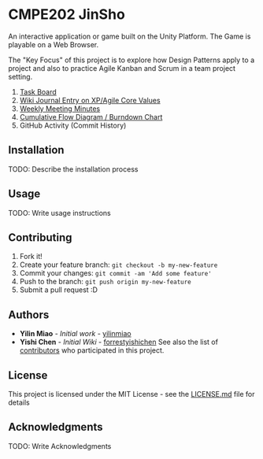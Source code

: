 
# CMPE202 JinSho

An interactive application or game built on the Unity Platform. The Game is playable on a Web Browser.

The "Key Focus" of this project is to explore how Design Patterns apply to a project and also to practice Agile Kanban and Scrum in a team project setting.

1. [Task Board](https://github.com/nguyensjsu/cmpe202-jinsho/projects/1)
2. [Wiki Journal Entry on XP/Agile Core Values](https://github.com/nguyensjsu/cmpe202-jinsho/wiki/Wiki-Journal-Entry-on-XP-Agile-Core-Values)
3. [Weekly Meeting Minutes](https://github.com/nguyensjsu/cmpe202-jinsho/wiki/Weekly-Meeting-Minutes)
4. [Cumulative Flow Diagram / Burndown Chart](https://github.com/nguyensjsu/cmpe202-jinsho/wiki/Jinsho-CFD)
5. GitHub Activity (Commit History)

## Installation

TODO: Describe the installation process

## Usage

TODO: Write usage instructions

## Contributing

1. Fork it!
2. Create your feature branch: `git checkout -b my-new-feature`
3. Commit your changes: `git commit -am 'Add some feature'`
4. Push to the branch: `git push origin my-new-feature`
5. Submit a pull request :D

## Authors

* **Yilin Miao** - *Initial work* - [yilinmiao](https://github.com/yilinmiao)
* **Yishi Chen** - *Initial Wiki* - [forrestyishichen](https://github.com/forrestyishichen)
See also the list of [contributors](https://github.com/nguyensjsu/cmpe202-jinsho/graphs/contributors) who participated in this project.

## License

This project is licensed under the MIT License - see the [LICENSE.md](LICENSE.md) file for details

## Acknowledgments

TODO: Write Acknowledgments
